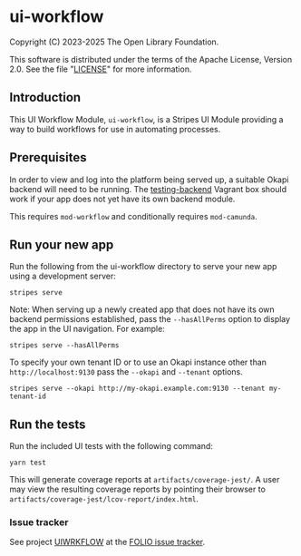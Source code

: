 # ui-workflow

Copyright (C) 2023-2025 The Open Library Foundation.

This software is distributed under the terms of the Apache License, Version 2.0. See the file "[LICENSE](LICENSE)" for more information.

## Introduction

This UI Workflow Module, `ui-workflow`, is a Stripes UI Module providing a way to build workflows for use in automating processes.

## Prerequisites

In order to view and log into the platform being served up, a suitable Okapi backend will need to be running. The [testing-backend](https://app.vagrantup.com/folio/boxes/testing-backend) Vagrant box should work if your app does not yet have its own backend module.

This requires `mod-workflow` and conditionally requires `mod-camunda`.

## Run your new app

Run the following from the ui-workflow directory to serve your new app using a development server:
```
stripes serve
```

Note: When serving up a newly created app that does not have its own backend permissions established, pass the `--hasAllPerms` option to display the app in the UI navigation. For example:
```
stripes serve --hasAllPerms
```

To specify your own tenant ID or to use an Okapi instance other than `http://localhost:9130` pass the `--okapi` and `--tenant` options.
```
stripes serve --okapi http://my-okapi.example.com:9130 --tenant my-tenant-id
```

## Run the tests

Run the included UI tests with the following command:
```
yarn test
```

This will generate coverage reports at `artifacts/coverage-jest/`.
A user may view the resulting coverage reports by pointing their browser to `artifacts/coverage-jest/lcov-report/index.html`.

### Issue tracker

See project [UIWRKFLOW](https://folio-org.atlassian.net/browse/UIWRKFLOW)
at the [FOLIO issue tracker](https://dev.folio.org/guidelines/issue-tracker/).
